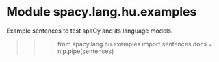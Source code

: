 Module spacy.lang.hu.examples
=============================
Example sentences to test spaCy and its language models.

>>> from spacy.lang.hu.examples import sentences
>>> docs = nlp.pipe(sentences)
